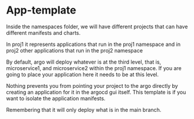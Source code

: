 # App-template

Inside the namespaces folder, we will have different projects that can have different manifests and charts.

In proj1 it represents applications that run in the proj1 namespace and in proj2 other applications that run in the proj2 namespace

By default, argo will deploy whatever is at the third level, that is, microservice1, and microservice2 within the proj1 namespace. If you are going to place your application here it needs to be at this level.

Nothing prevents you from pointing your project to the argo directly by creating an application for it in the argocd gui itself. This template is if you want to isolate the application manifests.

Remembering that it will only deploy what is in the main branch.
